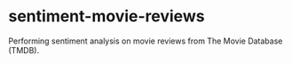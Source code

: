 # sentiment-movie-reviews
Performing sentiment analysis on movie reviews from The Movie Database (TMDB).
